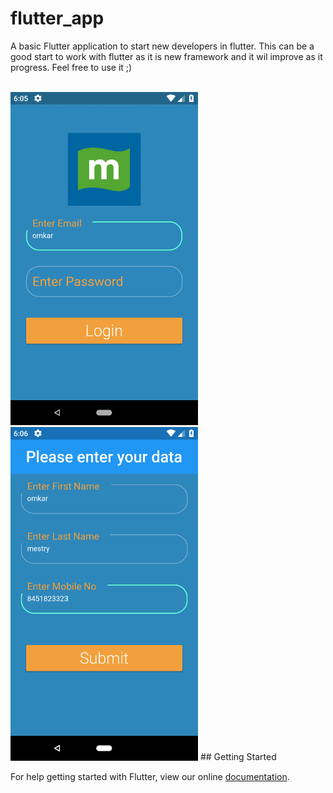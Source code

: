 # flutter_app

A basic Flutter application to start new developers in flutter. This can be a good start to work with flutter as it is new framework and it wil improve as it progress. Feel free to use it ;)

<br>
<img src="https://github.com/omanges/Flutter_Example/blob/master/assets/Screenshot_1530275748.png" width="300px">
<br>
<img src="https://github.com/omanges/Flutter_Example/blob/master/assets/Screenshot_1530275782.png" width="300px">
## Getting Started

For help getting started with Flutter, view our online
[documentation](https://flutter.io/).
